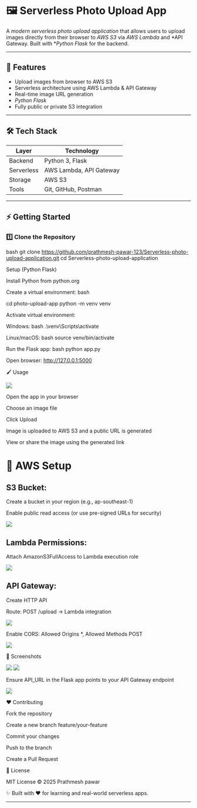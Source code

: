 # 🖼 Serverless Photo Upload App

A *modern serverless photo upload application* that allows users to upload images directly from their browser to *AWS S3* via *AWS Lambda* and *API Gateway. Built with **Python Flask* for the backend.  

---

## 🚀 Features

- Upload images from browser to AWS S3  
- Serverless architecture using AWS Lambda & API Gateway  
- Real-time image URL generation  
-  *Python Flask*  
- Fully public or private S3 integration  

---

## 🛠 Tech Stack

| Layer      | Technology                     |
|----------- |--------------------------------|
| Backend    | Python 3, Flask                |
| Serverless | AWS Lambda, API Gateway        |
| Storage    | AWS S3                         |
| Tools      | Git, GitHub, Postman           |

---


## ⚡ Getting Started

### 1️⃣ Clone the Repository

bash
git clone https://github.com/prathmesh-pawar-123/Serverless-photo-upload-application.git
cd Serverless-photo-upload-application

Setup (Python Flask)

Install Python from python.org

Create a virtual environment:
bash

cd photo-upload-app
python -m venv venv



Activate virtual environment:

Windows:
bash
.\venv\Scripts\activate


Linux/macOS:
bash
source venv/bin/activate


Run the Flask app:
bash
python app.py


Open browser: http://127.0.0.1:5000

🖌 Usage


![](./img/output.png)


Open the app in your browser

Choose an image file

Click Upload

Image is uploaded to AWS S3 and a public URL is generated

View or share the image using the generated link

# 🔐 AWS Setup

## S3 Bucket:

Create a bucket in your region (e.g., ap-southeast-1)

Enable public read access (or use pre-signed URLs for security)


![](./img/S3-output.png)


## Lambda Permissions:

Attach AmazonS3FullAccess to Lambda execution role


![](./img/IAM.png)


## API Gateway:

Create HTTP API

Route: POST /upload → Lambda integration

![](./img/api-route.png)


Enable CORS: Allowed Origins *, Allowed Methods POST


![](./img/cors.png)


🎨 Screenshots


![](./img/lambda-function.png)
![](./img/test.png)


Ensure API_URL in the Flask app points to your API Gateway endpoint


![](./img/Stage.png)


❤ Contributing

Fork the repository

Create a new branch feature/your-feature

Commit your changes

Push to the branch

Create a Pull Request

📄 License

MIT License © 2025 Prathmesh pawar

✨ Built with ❤ for learning and real-world serverless apps.


---
